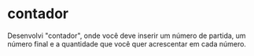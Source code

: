 # contador
Desenvolvi "contador", onde você deve inserir um número de partida, um número final e a quantidade que você quer acrescentar em cada número.
